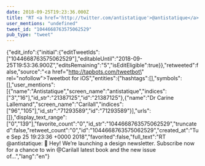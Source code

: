 ```yaml
---
date: 2018-09-25T19:23:36.000Z
title: "RT <a href='http://twitter.com/antistatique'>@antistatique</a>: 👋 Hey! We’re launching a design newsletter. Subscribe now for a chance to win <a href='http://twitter.com/Carilall'>@Carilall</a> latest book and the new issue of…″"
user_mentions: "undefined"
tweet_id: "1044668763575062529"
pub_type: "tweet"
---
```

{"edit_info":{"initial":{"editTweetIds":["1044668763575062529"],"editableUntil":"2018-09-25T19:53:36.900Z","editsRemaining":"5","isEditEligible":true}},"retweeted":false,"source":"<a href=\"http://tapbots.com/tweetbot\" rel=\"nofollow\">Tweetbot for iΟS</a>","entities":{"hashtags":[],"symbols":[],"user_mentions":[{"name":"Antistatique","screen_name":"antistatique","indices":["3","16"],"id_str":"21387125","id":"21387125"},{"name":"Dr Carine Lallemand","screen_name":"Carilall","indices":["96","105"],"id_str":"71293589","id":"71293589"}],"urls":[]},"display_text_range":["0","139"],"favorite_count":"0","id_str":"1044668763575062529","truncated":false,"retweet_count":"0","id":"1044668763575062529","created_at":"Tue Sep 25 19:23:36 +0000 2018","favorited":false,"full_text":"RT @antistatique: 👋 Hey! We’re launching a design newsletter. Subscribe now for a chance to win @Carilall latest book and the new issue of…","lang":"en"}
